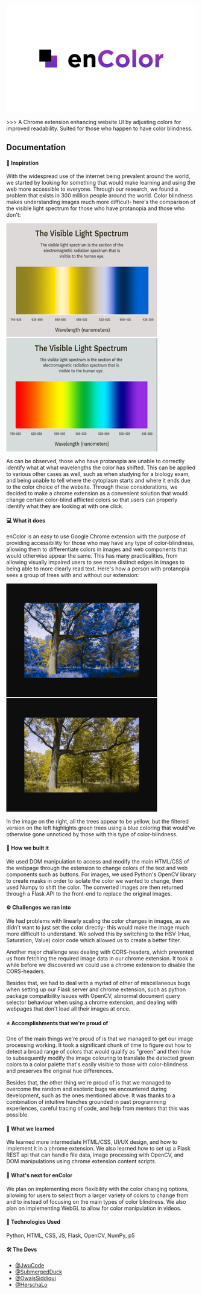 <p float="center">
  <img src="https://github.com/OwaisSiddiqui/EnColor/blob/main/interface/thumbnail.png?raw=true"/> 
</p>
>>> A Chrome extension enhancing website UI by adjusting colors for improved readability. Suited for those who happen to have color blindness. 

## Documentation

#### 💭 Inspiration
With the widespread use of the internet being prevalent around the world, we started by looking for something that would make learning and using the web more accessible to everyone. Through our research, we found a problem that exists in 300 million people around the world. Color blindness makes understanding images much more difficult- here's the comparison of the visible light spectrum for those who have protanopia and those who don't:

<p float="left">
  <img src="https://github.com/OwaisSiddiqui/EnColor/blob/main/READMEimP.png?raw=true" width="400" height="300">
  <img src="https://github.com/OwaisSiddiqui/EnColor/blob/main/READMEim.png?raw=true" width="400"  height="300" /> 
</p>

As can be observed, those who have protanopia are unable to correctly identify what at what wavelengths the color has shifted. This can be applied to various other cases as well, such as when studying for a biology exam, and being unable to tell where the cytoplasm starts and where it ends due to the color choice of the website. Through these considerations, we decided to make a chrome extension as a convenient solution that would change certain color-blind afflicted colors so that users can properly identify what they are looking at with one click.

#### 💻 What it does
enColor is an easy to use Google Chrome extension with the purpose of providing accessibility for those who may have any type of color-blindness, allowing them to differentiate colors in images and web components that would otherwise appear the same. This has many practicalities, from allowing visually impaired users to see more distinct edges in images to being able to more clearly read text. Here's how a person with protanopia sees a group of trees with and without our extension:

<p float="left">
  <img src="https://github.com/OwaisSiddiqui/EnColor/blob/main/wenc.png?raw=true" width="400" height="300">
  <img src="https://github.com/OwaisSiddiqui/EnColor/blob/main/woenc.png?raw=true" width="400"  height="300" /> 
</p>

In the image on the right, all the trees appear to be yellow, but the filtered version on the left highlights green trees using a blue coloring that would've otherwise gone unnoticed by those with this type of color-blindness.

#### 🔧 How we built it
We used DOM manipulation to access and modify the main HTML/CSS of the webpage through the extension to change colors of the text and web components such as buttons. For images, we used Python's OpenCV library to create masks in order to isolate the color we wanted to change, then used Numpy to shift the color. The converted images are then returned through a Flask API to the front-end to replace the original images.

#### ⚙️ Challenges we ran into
We had problems with linearly scaling the color changes in images, as we didn't want to just set the color directly- this would make the image much more difficult to understand. We solved this by switching to the HSV (Hue, Saturation, Value) color code  which allowed us to create a better filter. 

Another major challenge was dealing with CORS-headers, which prevented us from fetching the required image data in our chrome extension. It took a while before we discovered we could use a chrome extension to disable the CORS-headers. 

Besides that, we had to deal with a myriad of other of miscellaneous bugs when setting up our Flask server and chrome extension, such as python package compatbility issues with OpenCV, abnormal document query selector behaviour when using a chrome extension, and dealing with webpages that don't load all their images at once.

#### ⭐️ Accomplishments that we're proud of
One of the main things we're proud of is that we managed to get our image processing working. It took a significant chunk of time to figure out how to detect a broad range of colors that would qualify as "green" and then how to subsequently modify the image colouring to translate the detected green colors to a color palette that's easily visible to those with color-blindness and preserves the original hue differences. 

Besides that, the other thing we're proud of is that we managed to overcome the random and esoteric bugs we encountered during development, such as the ones mentioned above. It was thanks to a combination of intuitive hunches grounded in past programming experiences, careful tracing of code, and help from mentors that this was possible. 


#### 🧠 What we learned
We learned more intermediate HTML/CSS, UI/UX design, and how to implement it in a chrome extension. We also learned how to set up a Flask REST api that can handle file data, image processing with OpenCV, and DOM manipulations using chrome extension content scripts. 

#### 👀 What's next for enColor
We plan on implementing more flexibility with the color changing options, allowing for users to select from a larger variety of colors to change from and to instead of focusing on the main types of color blindness. We also plan on implementing WebGL to allow for color manipulation in videos.

#### 💽 Technologies Used
Python, HTML, CSS, JS, Flask, OpenCV, NumPy, p5

#### 🛠 The Devs
- [@JwuCode](https://github.com/JwuCode)
- [@SubmergedDuck](https://github.com/SubmergedDuck)
- [@OwaisSiddiqui](https://github.com/OwaisSiddiqui)
- [@HerschaLo](https://github.com/HerschaLo)

